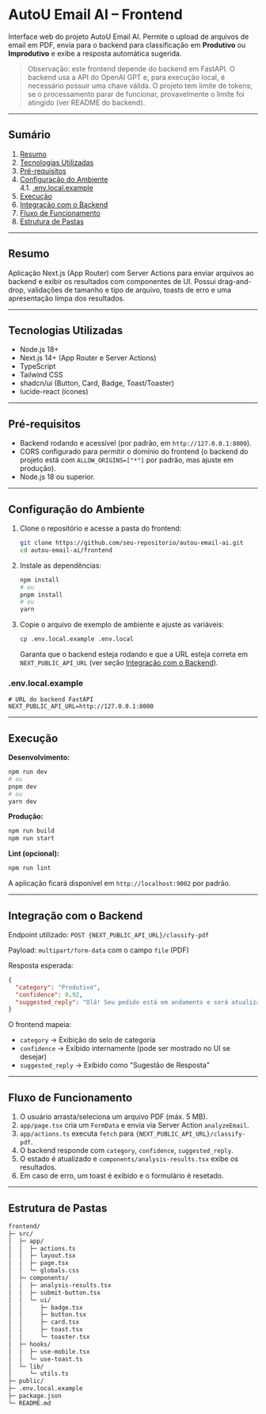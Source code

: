 # AutoU Email AI – Frontend

Interface web do projeto AutoU Email AI. Permite o upload de arquivos de email em PDF, envia para o backend para classificação em **Produtivo** ou **Improdutivo** e exibe a resposta automática sugerida.

> Observação: este frontend depende do backend em FastAPI. O backend usa a API do OpenAI GPT e, para execução local, é necessário possuir uma chave válida. O projeto tem limite de tokens; se o processamento parar de funcionar, provavelmente o limite foi atingido (ver README do backend).

---

## Sumário
1. [Resumo](#resumo)  
2. [Tecnologias Utilizadas](#tecnologias-utilizadas)  
3. [Pré-requisitos](#pré-requisitos)  
4. [Configuração do Ambiente](#configuração-do-ambiente)  
   4.1. [.env.local.example](#envlocalexample)  
5. [Execução](#execução)  
6. [Integração com o Backend](#integração-com-o-backend)  
7. [Fluxo de Funcionamento](#fluxo-de-funcionamento)  
8. [Estrutura de Pastas](#estrutura-de-pastas)

---

## Resumo
Aplicação Next.js (App Router) com Server Actions para enviar arquivos ao backend e exibir os resultados com componentes de UI. Possui drag-and-drop, validações de tamanho e tipo de arquivo, toasts de erro e uma apresentação limpa dos resultados.

---

## Tecnologias Utilizadas
- Node.js 18+  
- Next.js 14+ (App Router e Server Actions)  
- TypeScript  
- Tailwind CSS  
- shadcn/ui (Button, Card, Badge, Toast/Toaster)  
- lucide-react (ícones)

---

## Pré-requisitos
- Backend rodando e acessível (por padrão, em `http://127.0.0.1:8000`).  
- CORS configurado para permitir o domínio do frontend (o backend do projeto está com `ALLOW_ORIGINS=["*"]` por padrão, mas ajuste em produção).  
- Node.js 18 ou superior.

---

## Configuração do Ambiente

1. Clone o repositório e acesse a pasta do frontend:
   ```bash
   git clone https://github.com/seu-repositorio/autou-email-ai.git
   cd autou-email-ai/frontend
   ```

2. Instale as dependências:
   ```bash
   npm install
   # ou
   pnpm install
   # ou
   yarn
   ```

3. Copie o arquivo de exemplo de ambiente e ajuste as variáveis:
   ```bash
   cp .env.local.example .env.local
   ```
   Garanta que o backend esteja rodando e que a URL esteja correta em `NEXT_PUBLIC_API_URL` (ver seção [Integração com o Backend](#integração-com-o-backend)).

### .env.local.example
```env
# URL do backend FastAPI
NEXT_PUBLIC_API_URL=http://127.0.0.1:8000
```

---

## Execução

**Desenvolvimento:**
```bash
npm run dev
# ou
pnpm dev
# ou
yarn dev
```

**Produção:**
```bash
npm run build
npm run start
```

**Lint (opcional):**
```bash
npm run lint
```

A aplicação ficará disponível em `http://localhost:9002` por padrão.

---

## Integração com o Backend
Endpoint utilizado: `POST {NEXT_PUBLIC_API_URL}/classify-pdf`

Payload: `multipart/form-data` com o campo `file` (PDF)

Resposta esperada:
```json
{
  "category": "Produtivo",
  "confidence": 0.92,
  "suggested_reply": "Olá! Seu pedido está em andamento e será atualizado em breve."
}
```

O frontend mapeia:
- `category` → Exibição do selo de categoria
- `confidence` → Exibido internamente (pode ser mostrado no UI se desejar)
- `suggested_reply` → Exibido como "Sugestão de Resposta"

---

## Fluxo de Funcionamento
1. O usuário arrasta/seleciona um arquivo PDF (máx. 5 MB).
2. `app/page.tsx` cria um `FormData` e envia via Server Action `analyzeEmail`.
3. `app/actions.ts` executa `fetch` para `{NEXT_PUBLIC_API_URL}/classify-pdf`.
4. O backend responde com `category`, `confidence`, `suggested_reply`.
5. O estado é atualizado e `components/analysis-results.tsx` exibe os resultados.
6. Em caso de erro, um toast é exibido e o formulário é resetado.

---

## Estrutura de Pastas
```bash
frontend/
├─ src/
│  ├─ app/
│  │  ├─ actions.ts
│  │  ├─ layout.tsx
│  │  ├─ page.tsx
│  │  └─ globals.css
│  ├─ components/
│  │  ├─ analysis-results.tsx
│  │  ├─ submit-button.tsx
│  │  └─ ui/
│  │     ├─ badge.tsx
│  │     ├─ button.tsx
│  │     ├─ card.tsx
│  │     ├─ toast.tsx
│  │     └─ toaster.tsx
│  ├─ hooks/
│  │  ├─ use-mobile.tsx
│  │  └─ use-toast.ts
│  └─ lib/
│     └─ utils.ts
├─ public/
├─ .env.local.example
├─ package.json
└─ README.md
```


